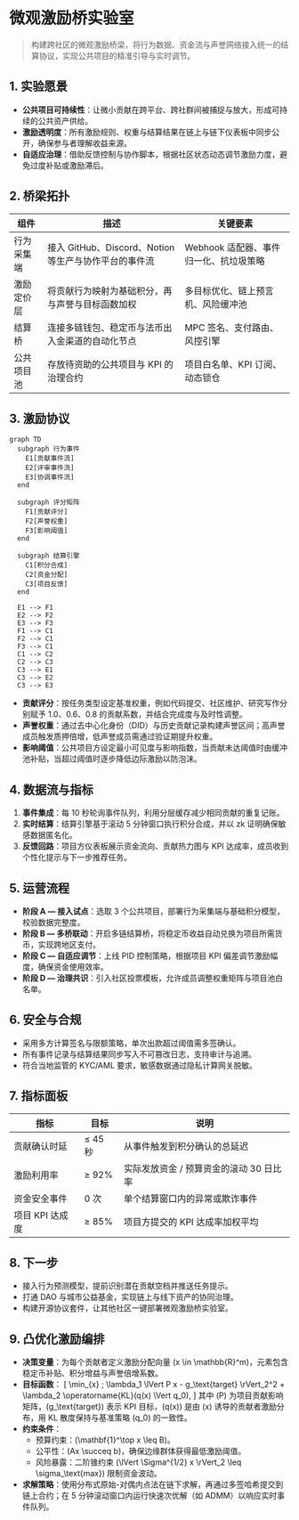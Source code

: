 # 微观激励桥实验室

> 构建跨社区的微观激励桥梁，将行为数据、资金流与声誉网络接入统一的结算协议，实现公共项目的精准引导与实时调节。

## 1. 实验愿景

- **公共项目可持续性**：让微小贡献在跨平台、跨社群间被捕捉与放大，形成可持续的公共资产供给。
- **激励透明度**：所有激励规则、权重与结算结果在链上与链下仪表板中同步公开，确保参与者理解收益来源。
- **自适应治理**：借助反馈控制与协作脚本，根据社区状态动态调节激励力度，避免过度补贴或激励滞后。

## 2. 桥梁拓扑

| 组件 | 描述 | 关键要素 |
| --- | --- | --- |
| 行为采集端 | 接入 GitHub、Discord、Notion 等生产与协作平台的事件流 | Webhook 适配器、事件归一化、抗垃圾策略 |
| 激励定价层 | 将贡献行为映射为基础积分，再与声誉与目标函数加权 | 多目标优化、链上预言机、风险缓冲池 |
| 结算桥 | 连接多链钱包、稳定币与法币出入金渠道的自动化节点 | MPC 签名、支付路由、风控引擎 |
| 公共项目池 | 存放待资助的公共项目与 KPI 的治理合约 | 项目白名单、KPI 订阅、动态锁仓 |

## 3. 激励协议

```mermaid
graph TD
  subgraph 行为事件
    E1[贡献事件流]
    E2[评审事件流]
    E3[协调事件流]
  end

  subgraph 评分矩阵
    F1[贡献评分]
    F2[声誉权重]
    F3[影响阈值]
  end

  subgraph 结算引擎
    C1[积分合成]
    C2[资金分配]
    C3[项目反馈]
  end

  E1 --> F1
  E2 --> F2
  E3 --> F3
  F1 --> C1
  F2 --> C1
  F3 --> C1
  C1 --> C2
  C2 --> C3
  C3 --> E1
  C3 --> E2
  C3 --> E3
```

- **贡献评分**：按任务类型设定基准权重，例如代码提交、社区维护、研究写作分别赋予 1.0、0.6、0.8 的贡献系数，并结合完成度与及时性调整。
- **声誉权重**：通过去中心化身份（DID）与历史贡献记录构建声誉区间；高声誉成员触发质押倍增，低声誉成员需通过验证期提升权重。
- **影响阈值**：公共项目方设定最小可见度与影响指数，当贡献未达阈值时由缓冲池补贴，当超过阈值时逐步降低边际激励以防泡沫。

## 4. 数据流与指标

1. **事件集成**：每 10 秒轮询事件队列，利用分层缓存减少相同贡献的重复记账。
2. **实时结算**：结算引擎基于滚动 5 分钟窗口执行积分合成，并以 zk 证明确保敏感数据匿名化。
3. **反馈回路**：项目方仪表板展示资金流向、贡献热力图与 KPI 达成率，成员收到个性化提示与下一步推荐任务。

## 5. 运营流程

- **阶段 A — 接入试点**：选取 3 个公共项目，部署行为采集端与基础积分模型，校验数据完整度。
- **阶段 B — 多桥联动**：开启多链结算桥，将稳定币收益自动兑换为项目所需货币，实现跨地区支付。
- **阶段 C — 自适应调节**：上线 PID 控制策略，根据项目 KPI 偏差调节激励幅度，确保资金使用效率。
- **阶段 D — 治理共识**：引入社区投票模板，允许成员调整权重矩阵与项目池白名单。

## 6. 安全与合规

- 采用多方计算签名与限额策略，单次出款超过阈值需多签确认。
- 所有事件记录与结算结果同步写入不可篡改日志，支持审计与追溯。
- 符合当地监管的 KYC/AML 要求，敏感数据通过隐私计算网关脱敏。

## 7. 指标面板

| 指标 | 目标 | 说明 |
| --- | --- | --- |
| 贡献确认时延 | ≤ 45 秒 | 从事件触发到积分确认的总延迟 |
| 激励利用率 | ≥ 92% | 实际发放资金 / 预算资金的滚动 30 日比率 |
| 资金安全事件 | 0 次 | 单个结算窗口内的异常或欺诈事件 |
| 项目 KPI 达成度 | ≥ 85% | 项目方提交的 KPI 达成率加权平均 |

## 8. 下一步

- 接入行为预测模型，提前识别潜在贡献空档并推送任务提示。
- 打通 DAO 与城市公益基金，实现链上与线下资产的协同治理。
- 构建开源协议套件，让其他社区一键部署微观激励桥实验室。

## 9. 凸优化激励编排

- **决策变量**：为每个贡献者定义激励分配向量 \(x \in \mathbb{R}^m\)，元素包含稳定币补贴、积分增益与声誉倍增系数。
- **目标函数**：
  \[
  \min_{x} \; \lambda_1 \lVert P x - g_\text{target} \rVert_2^2 + \lambda_2 \operatorname{KL}(q(x) \Vert q_0),
  \]
  其中 \(P\) 为项目贡献影响矩阵，\(g_\text{target}\) 表示 KPI 目标，\(q(x)\) 是由 \(x\) 诱导的贡献者激励分布，用 KL 散度保持与基准策略 \(q_0\) 的一致性。
- **约束条件**：
  - 预算约束：\(\mathbf{1}^\top x \leq B\)。
  - 公平性：\(Ax \succeq b\)，确保边缘群体获得最低激励阈值。
  - 风险暴露：二阶锥约束 \(\lVert 
    \Sigma^{1/2} x \rVert_2 \leq \sigma_\text{max}\) 限制资金波动。
- **求解策略**：使用分布式原始-对偶内点法在链下求解，再通过多签哈希提交到链上合约；在 5 分钟滚动窗口内运行快速次优解（如 ADMM）以响应实时事件队列。

